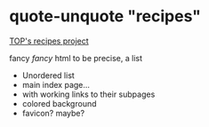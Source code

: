 # quote-unquote "recipes"
[TOP's recipes project](https://www.theodinproject.com/lessons/foundations-recipes)

fancy *fancy* html
to be precise, a list

- Unordered list
- main index page...
- with working links to their subpages
- colored background
- favicon? maybe?
